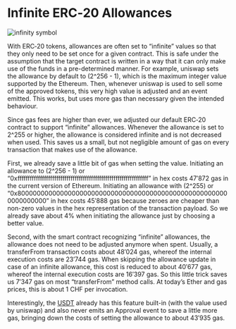 # Infinite ERC‑20 Allowances

![infinity symbol](https://hub.aktionariat.com/images/contracts/infinity-white.svg)

With ERC‑20 tokens, allowances are often set to “infinite” values so that they only need to be set once for a given contract. This is safe under the assumption that the target contract is written in a way that it can only make use of the funds in a pre-determined manner. For example, uniswap sets the allowance by default to (2^256 - 1), which is the maximum integer value supported by the Ethereum. Then, whenever uniswap is used to sell some of the approved tokens, this very high value is adjusted and an event emitted. This works, but uses more gas than necessary given the intended behaviour.

Since gas fees are higher than ever, we adjusted our default ERC‑20 contract to support “infinite” allowances. Whenever the allowance is set to 2^255 or higher, the allowance is considered infinite and is not decreased when used. This saves us a small, but not negligible amount of gas on every transaction that makes use of the allowance.

First, we already save a little bit of gas when setting the value. Initiating an allowance to (2^256 - 1) or “0xffffffffffffffffffffffffffffffffffffffffffffffffffffffffffffffff” in hex costs 47′872 gas in the current version of Ethereum. Initiating an allowance with (2^255) or “0x8000000000000000000000000000000000000000000000000000000000000000” in hex costs 45′888 gas because zeroes are cheaper than non-zero values in the hex representation of the transaction payload. So we already save about 4% when initiating the allowance just by choosing a better value.

Second, with the smart contract recognizing “infinite” allowances, the allowance does not need to be adjusted anymore when spent. Usually, a transferFrom transaction costs about 48′024 gas, whereof the internal execution costs are 23′744 gas. When skipping the allowance update in case of an infinite allowance, this cost is reduced to about 40′677 gas, whereof the internal execution costs are 16′397 gas. So this little trick saves us 7′347 gas on most “transferFrom” method calls. At today’s Ether and gas prices, this is about 1 CHF per invocation.

Interestingly, the [USDT](https://etherscan.io/address/0xdac17f958d2ee523a2206206994597c13d831ec7#code) already has this feature built-in (with the value used by uniswap) and also never emits an Approval event to save a little more gas, bringing down the costs of setting the allowance to about 43′935 gas.
